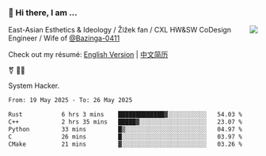 ### 👋 Hi there, I am ...

<img align="right" src="https://github-readme-stats.vercel.app/api?username=vickiegpt&show_icons=true&icon_color=0366d6&bg_color=ffffff&hide_title=true" />

East-Asian Esthetics & Ideology / Žižek fan / CXL HW&SW CoDesign Engineer / Wife of [@Bazinga-0411](https://bazinga-0411.github.io/)

Check out my résumé: [English Version](http://asplos.dev/) | [中文简历](http://asplos.dev/CN.html)

⚧️ 
🏳️‍⚧️ 

System Hacker.


<!--START_SECTION:waka-->

```txt
From: 19 May 2025 - To: 26 May 2025

Rust           6 hrs 3 mins    █████████████▓░░░░░░░░░░░   54.03 %
C++            2 hrs 35 mins   █████▓░░░░░░░░░░░░░░░░░░░   23.07 %
Python         33 mins         █▒░░░░░░░░░░░░░░░░░░░░░░░   04.97 %
C              26 mins         █░░░░░░░░░░░░░░░░░░░░░░░░   03.97 %
CMake          21 mins         ▓░░░░░░░░░░░░░░░░░░░░░░░░   03.26 %
```

<!--END_SECTION:waka-->
